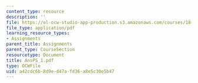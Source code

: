 ```yaml
---
content_type: resource
description: ''
file: https://ol-ocw-studio-app-production.s3.amazonaws.com/courses/18-04-complex-variables-with-applications-fall-1999/a42cdc6b8d9ed47afd36a8e5c30e5b47_AnsPS_1.pdf
file_type: application/pdf
learning_resource_types:
- Assignments
parent_title: Assignments
parent_type: CourseSection
resourcetype: Document
title: AnsPS_1.pdf
type: OCWFile
uid: a42cdc6b-8d9e-d47a-fd36-a8e5c30e5b47
---
```

